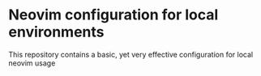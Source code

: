 # Neovim configuration for local environments 
This repository contains a basic, yet very effective configuration for local neovim usage 
